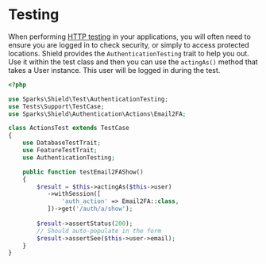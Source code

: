# Testing

When performing [HTTP testing](https://codeigniter.com/user_guide/testing/feature.html) in your applications, you 
will often need to ensure you are logged in to check security, or simply to access protected locations. Shield
provides the `AuthenticationTesting` trait to help you out. Use it within the test class and then you can use
the `actingAs()` method that takes a User instance. This user will be logged in during the test.

```php
<?php

use Sparks\Shield\Test\AuthenticationTesting;
use Tests\Support\TestCase;
use Sparks\Shield\Authentication\Actions\Email2FA;

class ActionsTest extends TestCase
{
    use DatabaseTestTrait;
    use FeatureTestTrait;
    use AuthenticationTesting;

    public function testEmail2FAShow()
    {
        $result = $this->actingAs($this->user)
           ->withSession([
               'auth_action' => Email2FA::class,
           ])->get('/auth/a/show');
    
        $result->assertStatus(200);
        // Should auto-populate in the form
        $result->assertSee($this->user->email);
    }
}
```
